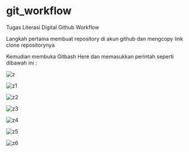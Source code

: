 # git_workflow
Tugas Literasi Digital Github Workflow

Langkah pertama membuat repository di akun github dan mengcopy link clone repositorynya 

Kemudian membuka Gitbash Here dan memasukkan perintah seperti dibawah ini :

![z](https://user-images.githubusercontent.com/80673338/170629144-92440cbf-b2da-4bc4-9cf6-aa38a61815d8.PNG)

![z1](https://user-images.githubusercontent.com/80673338/170629198-26a8d173-d4f5-4aa7-bd39-c0e162c40f55.PNG)

![z2](https://user-images.githubusercontent.com/80673338/170629221-bc81d480-791f-4b54-9d78-59c5b1360634.PNG)

![z3](https://user-images.githubusercontent.com/80673338/170629230-69629cd3-7c4e-45b9-a52b-f24fce69d562.PNG)

![z4](https://user-images.githubusercontent.com/80673338/170629237-75d3c473-44ca-42d5-8ee2-5dc40925d595.PNG)

![z5](https://user-images.githubusercontent.com/80673338/170629238-056fd5f2-a739-4de4-933e-4dd7c7023bf4.PNG)

![z6](https://user-images.githubusercontent.com/80673338/170629246-06f35142-17c0-466c-a99d-254515fea2a9.PNG)
